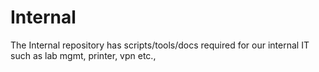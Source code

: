 # Internal

The Internal repository has scripts/tools/docs required for our internal IT such as lab mgmt, printer, vpn etc.,
